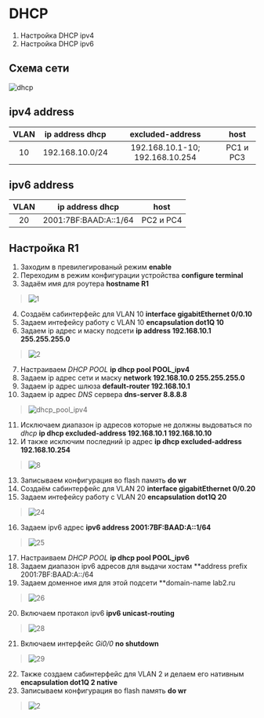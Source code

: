 # DHCP
  1. Настройка DHCP ipv4
  2. Настройка DHCP ipv6
  
  ## Схема сети
  
![dhcp](https://user-images.githubusercontent.com/112701413/192091532-16f77aea-a9df-43d8-b8a6-df5aedf01443.jpg)

  ## ipv4 address 
VLAN | ip address dhcp | excluded-address | host |
:----: | :----------: | :----: | :---: 
10 | 192.168.10.0/24 | 192.168.10.1-10; 192.168.10.254 | PC1 и PC3 

  ## ipv6 address 
VLAN | ip address dhcp | host |
:----: | :----------: | :----: |
20 | 2001:7BF:BAAD:A::1/64 | PC2 и PC4

## Настройка R1
1. Заходим в превилегированый режим **enable**
2. Переходим в режим конфигурации устройства **configure terminal**
3. Задаём имя для роутера **hostname R1**
>![1](https://user-images.githubusercontent.com/112701413/189698770-fa6f5f81-f215-4878-98aa-78ae22549d72.jpg)
4. Создаём сабинтерфейс для VLAN 10  **interface gigabitEthernet 0/0.10**
5. Задаем интефейсу работу с VLAN 10  **encapsulation dot1Q 10**
6. Задаем ip адрес и маску подсети  **ip address 192.168.10.1 255.255.255.0**
>![2](https://user-images.githubusercontent.com/112701413/189699752-132eb6bd-3e2d-4f52-ae22-88ab3d115c5e.jpg)
7. Настраиваем *DHCP POOL* **ip dhcp pool POOL_ipv4**
8. Задаем ip адрес сети и маску **network 192.168.10.0 255.255.255.0**
9. Задаем ip адрес шлюза **default-router 192.168.10.1**
10. Задаем ip адрес *DNS* сервера **dns-server 8.8.8.8**
>![dhcp_pool_ipv4](https://user-images.githubusercontent.com/112701413/192094611-638d45b0-2de5-4806-a7bf-f006a2444ec1.jpg)
11. Исключаем диапазон ip адресов которые не должны выдоваться по *dhcp* **ip dhcp excluded-address 192.168.10.1 192.168.10.10**
12. И также исключим последний ip адрес **ip dhcp excluded-address 192.168.10.254**
>![8](https://user-images.githubusercontent.com/112701413/192094228-cdf1a8b5-b15b-4879-b008-3a5891f01d95.jpg)
13. Записываем конфигурация во flash память **do wr**
14. Создаём сабинтерфейс для VLAN 20  **interface gigabitEthernet 0/0.20**
15. Задаем интефейсу работу с VLAN 20  **encapsulation dot1Q 20**
>![24](https://user-images.githubusercontent.com/112701413/192095198-c101d278-0de9-4c27-8d54-d38fb1652613.jpg)
16. Задаем ipv6 адрес **ipv6 address 2001:7BF:BAAD:A::1/64**
>![25](https://user-images.githubusercontent.com/112701413/192095154-e990653f-a74d-4539-be95-e2d6c3bdc852.jpg)
17. Настраиваем *DHCP POOL* **ip dhcp pool POOL_ipv6**
18. Задаем диапазон ipv6 адресов для выдачи хостам **address prefix 2001:7BF:BAAD:A::/64
19. Задаем доменное имя для этой подсети **domain-name lab2.ru
>![26](https://user-images.githubusercontent.com/112701413/192095896-b27b8b13-99c9-4020-a445-508baec80b22.jpg)
20. Включаем протакол ipv6 **ipv6 unicast-routing**
>![28](https://user-images.githubusercontent.com/112701413/192096700-1b6d2838-bb7a-431f-9569-de0b7f573ebd.jpg)
21. Включаем интерфейс *Gi0/0* **no shutdown**
>![29](https://user-images.githubusercontent.com/112701413/192096695-912ee851-117b-4e97-a986-ea327bf816e3.jpg)
22. Также создаем сабинтерфейс для VLAN 2 и делаем его нативным **encapsulation dot1Q 2 native**
23. Записываем конфигурация во flash память **do wr**
>![2](https://user-images.githubusercontent.com/112701413/192096835-d5025c26-10a9-4c75-ab2c-1ccb102d3da3.jpg)
